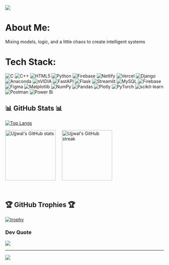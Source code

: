 ![](https://komarev.com/ghpvc/?username=Ujjwal-Bajpayee)

#  About Me:
Mixing models, logic, and a little chaos to create intelligent systems


#  Tech Stack:
![C](https://img.shields.io/badge/c-%2300599C.svg?style=plastic&logo=c&logoColor=white) ![C++](https://img.shields.io/badge/c++-%2300599C.svg?style=plastic&logo=c%2B%2B&logoColor=white) ![HTML5](https://img.shields.io/badge/html5-%23E34F26.svg?style=plastic&logo=html5&logoColor=white) ![Python](https://img.shields.io/badge/python-3670A0?style=plastic&logo=python&logoColor=ffdd54) ![Firebase](https://img.shields.io/badge/firebase-%23039BE5.svg?style=plastic&logo=firebase) ![Netlify](https://img.shields.io/badge/netlify-%23000000.svg?style=plastic&logo=netlify&logoColor=#00C7B7) ![Vercel](https://img.shields.io/badge/vercel-%23000000.svg?style=plastic&logo=vercel&logoColor=white) ![Django](https://img.shields.io/badge/django-%23092E20.svg?style=plastic&logo=django&logoColor=white) ![Anaconda](https://img.shields.io/badge/Anaconda-%2344A833.svg?style=plastic&logo=anaconda&logoColor=white) ![nVIDIA](https://img.shields.io/badge/cuda-000000.svg?style=plastic&logo=nVIDIA&logoColor=green) ![FastAPI](https://img.shields.io/badge/FastAPI-005571?style=plastic&logo=fastapi) ![Flask](https://img.shields.io/badge/flask-%23000.svg?style=plastic&logo=flask&logoColor=white) ![Streamlit](https://img.shields.io/badge/Streamlit-%23FE4B4B.svg?style=plastic&logo=streamlit&logoColor=white) ![MySQL](https://img.shields.io/badge/mysql-4479A1.svg?style=plastic&logo=mysql&logoColor=white) ![Firebase](https://img.shields.io/badge/firebase-a08021?style=plastic&logo=firebase&logoColor=ffcd34) ![Figma](https://img.shields.io/badge/figma-%23F24E1E.svg?style=plastic&logo=figma&logoColor=white) ![Matplotlib](https://img.shields.io/badge/Matplotlib-%23ffffff.svg?style=plastic&logo=Matplotlib&logoColor=black) ![NumPy](https://img.shields.io/badge/numpy-%23013243.svg?style=plastic&logo=numpy&logoColor=white) ![Pandas](https://img.shields.io/badge/pandas-%23150458.svg?style=plastic&logo=pandas&logoColor=white) ![Plotly](https://img.shields.io/badge/Plotly-%233F4F75.svg?style=plastic&logo=plotly&logoColor=white) ![PyTorch](https://img.shields.io/badge/PyTorch-%23EE4C2C.svg?style=plastic&logo=PyTorch&logoColor=white) ![scikit-learn](https://img.shields.io/badge/scikit--learn-%23F7931E.svg?style=plastic&logo=scikit-learn&logoColor=white) ![Postman](https://img.shields.io/badge/Postman-FF6C37?style=plastic&logo=postman&logoColor=white) ![Power Bi](https://img.shields.io/badge/power_bi-F2C811?style=plastic&logo=powerbi&logoColor=black)
## 📊 GitHub Stats 📊

[![Top Langs](https://github-readme-stats.vercel.app/api/top-langs/?username=Ujjwal-Bajpayee&layout=compact&theme=midnight-purple)](https://github.com/Ujjwal-Bajpayee/github-readme-stats)

<p >
    <img src="https://github-readme-stats.vercel.app/api?username=Ujjwal-Bajpayee&show_icons=true&theme=midnight-purple" alt="Ujjwal's GitHub stats" height="160"> 
    &nbsp; &nbsp; 
    <img src="https://github-readme-streak-stats.herokuapp.com?user=Ujjwal-Bajpayee&theme=midnight-purple" alt="Ujjwal's GitHub streak" height="160">
</p>

<br> <be>

## 🏆 GitHub Trophies 🏆

[![trophy](https://github-profile-trophy.vercel.app/?username=Ujjwal-Bajpayee&theme=darkhub&row=2&column=3&margin-w=20&margin-h=20)](https://github.com/Ujjwal-Bajpayee/github-profile-trophy)

###  Dev Quote
![](https://quotes-github-readme.vercel.app/api?type=horizontal&theme=radical)

---
[![](https://visitcount.itsvg.in/api?id=Ujjwal-Bajpayee&icon=0&color=0)](https://visitcount.itsvg.in)

<!-- Proudly created with GPRM ( https://gprm.itsvg.in ) -->
